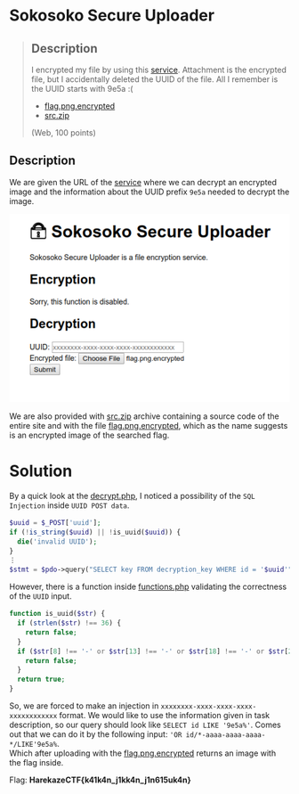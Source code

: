 # Sokosoko Secure Uploader

> Description
> ---
> I encrypted my file by using this [service](#). Attachment is the encrypted file, but I accidentally deleted the UUID of the file. All I remember is the UUID starts with 9e5a :(
>   
> - [flag.png.encrypted]
> - [src.zip]
> 
> (Web, 100 points)

## Description
We are given the URL of the [service](#) where we can decrypt an encrypted image and the information about the UUID prefix `9e5a` needed to decrypt the image.

![site.png]

We are also provided with [src.zip] archive containing a source code of the entire site and with the file [flag.png.encrypted], which as the name suggests is an encrypted image of the searched flag.   

# Solution
By a quick look at the [decrypt.php], I noticed a possibility of the `SQL Injection` inside `UUID POST data`.

```php
$uuid = $_POST['uuid'];
if (!is_string($uuid) || !is_uuid($uuid)) {
  die('invalid UUID');
}
⋮
$stmt = $pdo->query("SELECT key FROM decryption_key WHERE id = '$uuid'");
```
However, there is a function inside [functions.php] validating the correctness of the `UUID` input.

```php
function is_uuid($str) {
  if (strlen($str) !== 36) {
    return false;
  }
  if ($str[8] !== '-' or $str[13] !== '-' or $str[18] !== '-' or $str[23] !== '-') {
    return false;
  }
  return true;
}
```

So, we are forced to make an injection in `xxxxxxxx-xxxx-xxxx-xxxx-xxxxxxxxxxxx` format. We would like to use the information given in task description, so our query should look like `SELECT id LIKE '9e5a%'`. Comes out that we can do it by the following input: `'OR id/*-aaaa-aaaa-aaaa-*/LIKE'9e5a%`.  
Which after uploading with the [flag.png.encrypted] returns an image with the flag inside.

Flag: **HarekazeCTF{k41k4n_j1kk4n_j1n615uk4n}**

[src.zip]:<./files>
[flag.png.encrypted]: <./files/flag.png.encrypted>
[decrypt.php]: <./files/decrupt.php>
[functions.php]:<./files/functions.php>
[site.png]:<./files/site.png>

